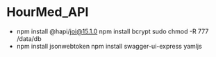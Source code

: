 # HourMed_API

 - npm install @hapi/joi@15.1.0 
npm install bcrypt
sudo chmod -R 777 /data/db    
 - npm install jsonwebtoken
npm install swagger-ui-express yamljs